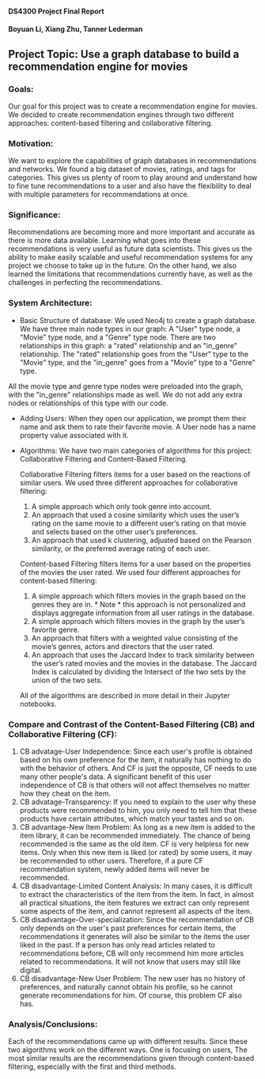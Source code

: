 #### DS4300 Project Final Report
#### Boyuan Li, Xiang Zhu, Tanner Lederman

## Project Topic: Use a graph database to build a recommendation engine for movies

### Goals:
Our goal for this project was to create a recommendation engine for movies. We decided to create recommendation engines through two different approaches: content-based filtering and collaborative filtering. 

### Motivation:
We want to explore the capabilities of graph databases in recommendations and
networks. We found a big dataset of movies, ratings, and tags for categories. This gives
us plenty of room to play around and understand how to fine tune recommendations to
a user and also have the flexibility to deal with multiple parameters for
recommendations at once.

### Significance:
Recommendations are becoming more and more important and accurate as there is more data available. Learning what goes into these recommendations is very useful as future data scientists. This gives us the ability to make easily scalable and useful recommendation systems for any project we choose to take up in the future. On the other hand, we also learned the limitations that recommendations currently have, as well as the challenges in perfecting the recommendations. 

### System Architecture:
- Basic Structure of database:
We used Neo4j to create a graph database. We have three main node types in our graph: A "User" type node, a "Movie" type node, and a "Genre" type node. There are two relationships in this graph: a "rated" relationship and an "in_genre" relationship. The "rated" relationship goes from the "User" type to the "Movie" type, and the "in_genre" goes from a "Movie" type to a "Genre" type. 

All the movie type and genre type nodes were preloaded into the graph, with the "in_genre" relationships made as well. We do not add any extra nodes or relationships of this type with our code. 

- Adding Users:
When they open our application, we prompt them their name and ask them to rate their favorite movie. A User node has a name property value associated with it. 

- Algorithms:
We have two main categories of algorithms for this project: Collaborative Filtering and Content-Based Filtering. 

  Collaborative Filtering filters items for a user based on the reactions of similar users. We used three different approaches for collaborative filtering:
   1. A simple approach which only took genre into account.
   2. An approach that used a cosine similarity which uses the user’s rating on the same movie to a different user’s rating on that movie and selects based on the other user’s preferences.
    3. An approach that used k clustering, adjusted based on the Pearson similarity, or the preferred average rating of each user.

  Content-based Filtering filters items for a user based on the properties of the movies the user rated. We used four different approaches for content-based filtering:
   1. A simple approach which filters movies in the graph based on the genres they are in.  * Note * this approach is not personalized and displays aggregate information from all user ratings in the database.
   2. A simple approach which filters movies in the graph by the user’s favorite genre.
   3. An approach that filters with a weighted value consisting of the movie’s genres, actors and directors that the user rated.
  4. An approach that uses the Jaccard Index to track similarity between the user’s rated movies and the movies in the database. The Jaccard Index is calculated by dividing the Intersect of the two sets by the union of the two sets.

    All of the algorithms are described in more detail in their Jupyter notebooks. 

### Compare and Contrast of the Content-Based Filtering (CB) and Collaborative Filtering (CF):
1. CB advatage-User Independence: Since each user's profile is obtained based on his own preference for the item, it naturally has nothing to do with the behavior of others. And CF is just the opposite, CF needs to use many other people's data. A significant benefit of this user independence of CB is that others will not affect themselves no matter how they cheat on the item.
2. CB advatage-Transparency: If you need to explain to the user why these products were recommended to him, you only need to tell him that these products have certain attributes, which match your tastes and so on.
3. CB advantage-New Item Problem: As long as a new item is added to the item library, it can be recommended immediately. The chance of being recommended is the same as the old item. CF is very helpless for new items. Only when this new item is liked (or rated) by some users, it may be recommended to other users. Therefore, if a pure CF recommendation system, newly added items will never be recommended.
4. CB disadvantage-Limited Content Analysis: In many cases, it is difficult to extract the characteristics of the item from the item. In fact, in almost all practical situations, the item features we extract can only represent some aspects of the item, and cannot represent all aspects of the item.
5. CB disadvantage-Over-specialization: Since the recommendation of CB only depends on the user's past preferences for certain items, the recommendations it generates will also be similar to the items the user liked in the past. If a person has only read articles related to recommendations before, CB will only recommend him more articles related to recommendations. It will not know that users may still like digital.
6. CB disadvantage-New User Problem: The new user has no history of preferences, and naturally cannot obtain his profile, so he cannot generate recommendations for him. Of course, this problem CF also has.

### Analysis/Conclusions:
Each of the recommendations came up with different results. Since these two algorithms work on the different ways. One is focusing on users, The most similar results are the recommendations given through content-based filtering, especially with the first and third methods. 


